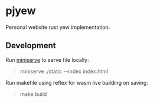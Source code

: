 # pjyew

Personal website rust yew implementation.

## Development

Run [miniserve](https://github.com/svenstaro/miniserve) to serve file locally:

> miniserve ./static --index index.html

Run makefile using reflex for wasm live building on saving:

> make build
